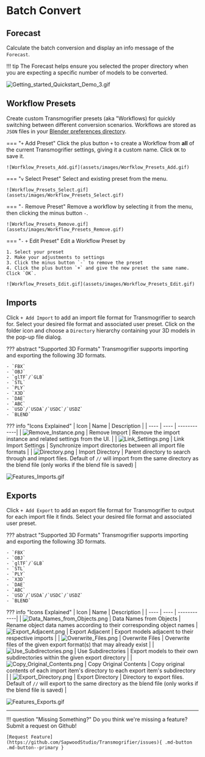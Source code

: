 # Batch Convert


## Forecast
Calculate the batch conversion and display an info message of the `Forecast`.

!!! tip
    The Forecast helps ensure you selected the proper directory when you are expecting a specific number of models to be converted.

![Getting_started_Quickstart_Demo_3.gif](assets/images/Getting_started_Quickstart_Demo_5.gif)

## Workflow Presets
Create custom Transmogrifier presets (aka "Workflows) for quickly switching between different conversion scenarios.  Workflows are stored as `JSON` files in your [Blender preferences directory](https://sapwoodstudio.github.io/Transmogrifier/faq/#where-is-transmogrifier-installed-on-my-computer). 

=== "`+` Add Preset"
    Click the plus button `+` to create a Workflow from **all** of the current Transmogrifier settings, giving it a custom name.  Click `OK` to save it.

    ![Worfklow_Presets_Add.gif](assets/images/Worfklow_Presets_Add.gif)

=== "`v` Select Preset"
    Select and existing preset from the menu.

    ![Workflow_Presets_Select.gif](assets/images/Workflow_Presets_Select.gif)

=== "`-` Remove Preset"
    Remove a workflow by selecting it from the menu, then clicking the minus button `-`.

    ![Workflow_Presets_Remove.gif](assets/images/Workflow_Presets_Remove.gif)

=== "`-` `+` Edit Preset"
    Edit a Workflow Preset by 

    1. Select your preset
    2. Make your adjustments to settings
    3. Click the minus button `-` to remove the preset
    4. Click the plus button `+` and give the new preset the same name.  Click `OK`.

    ![Workflow_Presets_Edit.gif](assets/images/Workflow_Presets_Edit.gif)


## Imports
Click `+ Add Import` to add an import file format for Transmogrifier to search for.  Select your desired file format and associated user preset.  Click on the folder icon and choose a `Directory` hierarchy containing your 3D models in the pop-up file dialog.

??? abstract "Supported 3D Formats"
    Transmogrifier supports importing and exporting the following 3D formats.

    - `FBX`
    - `OBJ`
    - `glTF`/`GLB`
    - `STL`
    - `PLY`
    - `X3D`
    - `DAE`
    - `ABC`
    - `USD`/`USDA`/`USDC`/`USDZ`
    - `BLEND`


??? info "Icons Explained"
    | Icon | Name | Description | 
    | ---- | ---- | ------------|
    | ![Remove_Instance.png](assets/images/Remove_Instance.png) | Remove Import | Remove the import instance and related settings from the UI. |
    | ![Link_Settings.png](assets/images/Link_Settings.png) | Link Import Settings | Synchronize import directories between all import file formats |
    | ![Directory.png](assets/images/Directory.png) | Import Directory | Parent directory to search through and import files.  Default of `//` will import from the same directory as the blend file (only works if the blend file is saved) |
     

![Features_Imports.gif](assets/images/Features_Imports.gif)


## Exports
Click `+ Add Export` to add an export file format for Transmogrifier to output for each import file it finds.  Select your desired file format and associated user preset.

??? abstract "Supported 3D Formats"
    Transmogrifier supports importing and exporting the following 3D formats.

    - `FBX`
    - `OBJ`
    - `glTF`/`GLB`
    - `STL`
    - `PLY`
    - `X3D`
    - `DAE`
    - `ABC`
    - `USD`/`USDA`/`USDC`/`USDZ`
    - `BLEND`

??? info "Icons Explained"
    | Icon | Name | Description | 
    | ---- | ---- | ------------|
    | ![Data_Names_from_Objects.png](assets/images/Data_Names_from_Objects.png) | Data Names from Objects | Rename object data names according to their corresponding object names 
    | ![Export_Adjacent.png](assets/images/Export_Adjacent.png) | Export Adjacent | Export models adjacent to their respective imports |
    | ![Overwrite_Files.png](assets/images/Overwrite_Files.png) | Overwrite Files | Overwrite files of the given export format(s) that may already exist |
    | ![Use_Subdirectories.png](assets/images/Use_Subdirectories.png) | Use Subdirectories | Export models to their own subdirectories within the given export directory |
    | ![Copy_Original_Contents.png](assets/images/Copy_Original_Contents.png) | Copy Original Contents | Copy original contents of each import item's directory to each export item's subdirectory |
    | ![Export_Directory.png](assets/images/Export_Directory.png) | Export Directory | Directory to export files. Default of `//` will export to the same directory as the blend file (only works if the blend file is saved) |


![Features_Exports.gif](assets/images/Features_Exports.gif)




***
!!! question "Missing Something?"
    Do you think we're missing a feature?  Submit a request on Github!

    [Request Feature](https://github.com/SapwoodStudio/Transmogrifier/issues){ .md-button .md-button--primary }